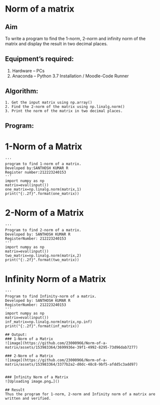# Norm of a matrix
## Aim
To write a program to find the 1-norm, 2-norm and infinity norm of the matrix and display the result in two decimal places.
## Equipment’s required:
1.	Hardware – PCs
2.	Anaconda – Python 3.7 Installation / Moodle-Code Runner
## Algorithm:
	1. Get the input matrix using np.array()   
    2. Find the 2-norm of the matrix using np.linalg.norm()
	3. Print the norm of the matrix in two decimal places.
## Program:

# 1-Norm of a Matrix
```
'''
program to find 1-norm of a matrix.
Developed by:SANTHOSH KUMAR R
Register number:212223240153
'''
import numpy as np
matrix=eval(input())
one_matrix=np.linalg.norm(matrix,1)
print("{:.2f}".format(one_matrix))
```


# 2-Norm of a Matrix
```
'''
Program to find 2-norm of a matrix.
Developed by: SANTHOSH KUMAR R
RegisterNumber: 212223240153
'''
import numpy as np
matrix=eval(input())
two_matrix=np.linalg.norm(matrix,2)
print("{:.2f}".format(two_matrix))
```


# Infinity Norm of a Matrix
```
'''
Program to find Infinity-norm of a matrix.
Developed by: SANTHOSH KUMAR R
RegisterNumber: 212223240153
'''
import numpy as np
matrix=eval(input())
inf_matrix=np.linalg.norm(matrix,np.inf)
print("{:.2f}".format(inf_matrix))
```



```
## Output:
### 1-Norm of a Matrix
![image](https://github.com/23000966/Norm-of-a-matrix/assets/153983364/3699936e-39f1-4992-8295-73d96dab7277)

### 2-Norm of a Matrix
![image](https://github.com/23000966/Norm-of-a-matrix/assets/153983364/3377b2a2-d0dc-48c8-9bf5-afdd5c3add97)


### Infinity Norm of a Matrix
![Uploading image.png…]()

## Result
Thus the program for 1-norm, 2-norm and Infinity norm of a matrix are written and verified.
